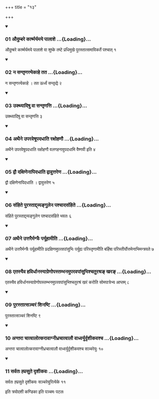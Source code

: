 +++
title = "१३"

+++

<div class="js_include" includetitle="true" newlevelforh1="3" unfilled="" url="/vedAH_yajuH/taittirIyam/sUtram/ApastambaH/shrautam/vishvAsa-prastutiH/11/13/01_audumbare_kArShmaryamaye_pAlAshe.md">
<details open><summary><h3>01 औदुम्बरे कार्ष्मर्यमये पालाशे ...{Loading}...</h3></summary>

औदुम्बरे कार्ष्मर्यमये पालाशे वा शुष्के तष्टे प्रधिमुखे पुरस्तात्समाविकर्ते पश्चात् १
</details>
</div>


<div class="js_include" includetitle="true" newlevelforh1="3" unfilled="" url="/vedAH_yajuH/taittirIyam/sUtram/ApastambaH/shrautam/vishvAsa-prastutiH/11/13/02_na_santRNattyekAhe_tata.md">
<details open><summary><h3>02 न सन्तृणत्त्येकाहे तत ...{Loading}...</h3></summary>

न सन्तृणत्त्येकाहे । तत ऊर्ध्वं सन्तृद्ये २
</details>
</div>


<div class="js_include" includetitle="true" newlevelforh1="3" unfilled="" url="/vedAH_yajuH/taittirIyam/sUtram/ApastambaH/shrautam/vishvAsa-prastutiH/11/13/03_ukthyAdiShu_vA_santRNatti.md">
<details open><summary><h3>03 उक्थ्यादिषु वा सन्तृणत्ति ...{Loading}...</h3></summary>

उक्थ्यादिषु वा सन्तृणत्ति ३
</details>
</div>


<div class="js_include" includetitle="true" newlevelforh1="3" unfilled="" url="/vedAH_yajuH/taittirIyam/sUtram/ApastambaH/shrautam/vishvAsa-prastutiH/11/13/04_athaine_uparaveShUpadadhAti_raxohaNau.md">
<details open><summary><h3>04 अथैने उपरवेषूपदधाति रक्षोहणौ ...{Loading}...</h3></summary>

अथैने उपरवेषूपदधाति रक्षोहणौ वलगहनावुपदधामि वैष्णवी इति ४
</details>
</div>


<div class="js_include" includetitle="true" newlevelforh1="3" unfilled="" url="/vedAH_yajuH/taittirIyam/sUtram/ApastambaH/shrautam/vishvAsa-prastutiH/11/13/05_dvau_daxiNenApidadhAti_dvAvuttareNa.md">
<details open><summary><h3>05 द्वौ दक्षिणेनापिदधाति द्वावुत्तरेण ...{Loading}...</h3></summary>

द्वौ दक्षिणेनापिदधाति । द्वावुत्तरेण ५
</details>
</div>


<div class="js_include" includetitle="true" newlevelforh1="3" unfilled="" url="/vedAH_yajuH/taittirIyam/sUtram/ApastambaH/shrautam/vishvAsa-prastutiH/11/13/06_saMhite_purastAddvyangulena_pashchAdasaMhite.md">
<details open><summary><h3>06 संहिते पुरस्ताद्द्व्यङ्गुलेन पश्चादसंहिते ...{Loading}...</h3></summary>

संहिते पुरस्ताद्द्व्यङ्गुलेन पश्चादसंहिते भवतः ६
</details>
</div>


<div class="js_include" includetitle="true" newlevelforh1="3" unfilled="" url="/vedAH_yajuH/taittirIyam/sUtram/ApastambaH/shrautam/vishvAsa-prastutiH/11/13/07_athaine_uttarairmantraiH_paryUhAmIti.md">
<details open><summary><h3>07 अथैने उत्तरैर्मन्त्रैः पर्यूहामीति ...{Loading}...</h3></summary>

अथैने उत्तरैर्मन्त्रैः पर्यूहामीति प्रदक्षिणमुपरवपांसुभिः पर्युह्य परिस्तृणामीति बर्हिषा परिस्तीर्योत्तमेनाभिमन्त्रयते ७
</details>
</div>


<div class="js_include" includetitle="true" newlevelforh1="3" unfilled="" url="/vedAH_yajuH/taittirIyam/sUtram/ApastambaH/shrautam/vishvAsa-prastutiH/11/13/08_etasyaiva_havirdhAnasyAgreNopastambhanamuparavapAMsubhishchaturashra~N_khara~N.md">
<details open><summary><h3>08 एतस्यैव हविर्धानस्याग्रेणोपस्तम्भनमुपरवपांसुभिश्चतुरश्रङ् खरङ् ...{Loading}...</h3></summary>

एतस्यैव हविर्धानस्याग्रेणोपस्तम्भनमुपरवपांसुभिश्चतुरश्रं खरं करोति सोमपात्रेभ्य आप्तम् ८
</details>
</div>


<div class="js_include" includetitle="true" newlevelforh1="3" unfilled="" url="/vedAH_yajuH/taittirIyam/sUtram/ApastambaH/shrautam/vishvAsa-prastutiH/11/13/09_purastAtsancharaM_shinaShTi.md">
<details open><summary><h3>09 पुरस्तात्सञ्चरं शिनष्टि ...{Loading}...</h3></summary>

पुरस्तात्सञ्चरं शिनष्टि ९
</details>
</div>


<div class="js_include" includetitle="true" newlevelforh1="3" unfilled="" url="/vedAH_yajuH/taittirIyam/sUtram/ApastambaH/shrautam/vishvAsa-prastutiH/11/13/10_antarA_chAtvAlotkarAvAgnIdhrachAtvAlau_vAdhvaryurdRshIkavashcha.md">
<details open><summary><h3>10 अन्तरा चात्वालोत्करावाग्नीध्रचात्वालौ वाध्वर्युर्दृशीकवश्च ...{Loading}...</h3></summary>

अन्तरा चात्वालोत्करावाग्नीध्रचात्वालौ वाध्वर्युर्दृशीकवश्च सञ्चरेयुः १०
</details>
</div>


<div class="js_include" includetitle="true" newlevelforh1="3" unfilled="" url="/vedAH_yajuH/taittirIyam/sUtram/ApastambaH/shrautam/vishvAsa-prastutiH/11/13/11_sarvataH_hprasute_dRshIkavaH.md">
<details open><summary><h3>11 सर्वतः ह्प्रसुते दृशीकवः ...{Loading}...</h3></summary>

सर्वतः ह्प्रसुते दृशीकवः सञ्चरेयुरित्येके ११
</details>
</div>



  
इति त्रयोदशी कण्डिका 
इति पञ्चमः पटलः

